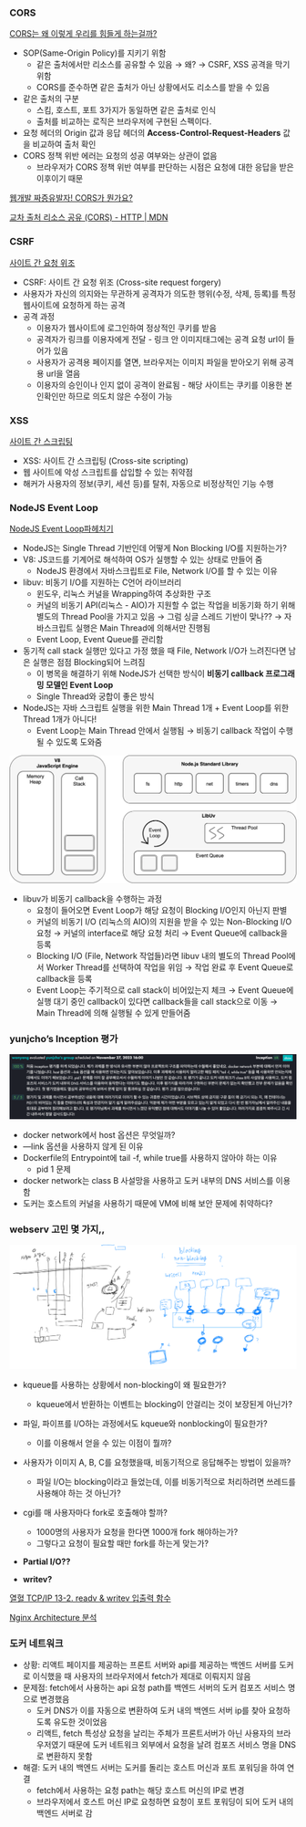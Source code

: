 ### CORS

[CORS는 왜 이렇게 우리를 힘들게 하는걸까?](https://evan-moon.github.io/2020/05/21/about-cors/#cors%EC%97%90-%EB%8C%80%ED%95%9C-%EA%B8%B0%EB%B3%B8%EC%A0%81%EC%9D%B8-%EB%82%B4%EC%9A%A9)

- SOP(Same-Origin Policy)를 지키기 위함
    - 같은 출처에서만 리소스를 공유할 수 있음 → 왜? → CSRF, XSS 공격을 막기 위함
    - CORS를 준수하면 같은 출처가 아닌 상황에서도 리소스를 받을 수 있음
- 같은 출처의 구분
    - 스킴, 호스트, 포트 3가지가 동일하면 같은 출처로 인식
    - 출처를 비교하는 로직은 브라우저에 구현된 스펙이다.
- 요청 헤더의 Origin 값과 응답 헤더의 **Access-Control-Request-Headers** 값을 비교하여 출처 확인
- CORS 정책 위반 에러는 요청의 성공 여부와는 상관이 없음
    - 브라우저가 CORS 정책 위반 여부를 판단하는 시점은 요청에 대한 응답을 받은 이후이기 때문

[웹개발 짜증유발자! CORS가 뭔가요?](https://www.youtube.com/watch?v=bW31xiNB8Nc)

[교차 출처 리소스 공유 (CORS) - HTTP | MDN](https://developer.mozilla.org/ko/docs/Web/HTTP/CORS)

### CSRF

[사이트 간 요청 위조](https://ko.wikipedia.org/wiki/%EC%82%AC%EC%9D%B4%ED%8A%B8_%EA%B0%84_%EC%9A%94%EC%B2%AD_%EC%9C%84%EC%A1%B0)

- CSRF: 사이트 간 요청 위조 (Cross-site request forgery)
- 사용자가 자신의 의지와는 무관하게 공격자가 의도한 행위(수정, 삭제, 등록)를 특정 웹사이트에 요청하게 하는 공격
- 공격 과정
    - 이용자가 웹사이트에 로그인하여 정상적인 쿠키를 받음
    - 공격자가 링크를 이용자에게 전달 - 링크 안 이미지태그에는 공격 요청 url이 들어가 있음
    - 사용자가 공격용 페이지를 열면, 브라우저는 이미지 파일을 받아오기 위해 공격용 url을 열음
    - 이용자의 승인이나 인지 없이 공격이 완료됨 - 해당 사이트는 쿠키를 이용한 본인확인만 하므로 의도치 않은 수정이 가능

### XSS

[사이트 간 스크립팅](https://ko.wikipedia.org/wiki/%EC%82%AC%EC%9D%B4%ED%8A%B8_%EA%B0%84_%EC%8A%A4%ED%81%AC%EB%A6%BD%ED%8C%85)

- XSS: 사이트 간 스크립팅 (Cross-site scripting)
- 웹 사이트에 악성 스크립트를 삽입할 수 있는 취약점
- 해커가 사용자의 정보(쿠키, 세션 등)를 탈취, 자동으로 비정상적인 기능 수행

### NodeJS Event Loop

[NodeJS Event Loop파헤치기](https://medium.com/zigbang/nodejs-event-loop%ED%8C%8C%ED%97%A4%EC%B9%98%EA%B8%B0-16e9290f2b30)

- NodeJS는 Single Thread 기반인데 어떻게 Non Blocking I/O를 지원하는가?
- V8: JS코드를 기계어로 해석하여 OS가 실행할 수 있는 상태로 만들어 줌
    - NodeJS 환경에서 자바스크립트로 File, Network I/O를 할 수 있는 이유
- libuv: 비동기 I/O를 지원하는 C언어 라이브러리
    - 윈도우, 리눅스 커널을 Wrapping하여 추상화한 구조
    - 커널의 비동기 API(리눅스 - AIO)가 지원할 수 없는 작업을 비동기화 하기 위해 별도의 Thread Pool을 가지고 있음 → 그럼 싱글 스레드 기반이 맞나?? → 자바스크립트 실행은 Main Thread에 의해서만 진행됨
    - Event Loop, Event Queue를 관리함
- 동기적 call stack 실행만 있다고 가정 했을 때 File, Network I/O가 느려진다면 남은 실행은 점점 Blocking되어 느려짐
    - 이 병목을 해결하기 위해 NodeJS가 선택한 방식이 **비동기 callback 프로그래밍 모델인 Event Loop**
    - Single Thread와 궁합이 좋은 방식
- NodeJS는 자바 스크립트 실행을 위한 Main Thread 1개 + Event Loop를 위한 Thread 1개가 아니다!
    - Event Loop는 Main Thread 안에서 실행됨 → 비동기 callback 작업이 수행될 수 있도록 도와줌

![](../resources/2023-11-28-22-17-11.png)

- libuv가 비동기 callback을 수행하는 과정
    - 요청이 들어오면 Event Loop가 해당 요청이 Blocking I/O인지 아닌지 판별
    - 커널의 비동기 I/O (리눅스의 AIO)의 지원을 받을 수 있는 Non-Blocking I/O 요청 → 커널의 interface로 해당 요청 처리 → Event Queue에 callback을 등록
    - Blocking I/O (File, Network 작업들)라면 libuv 내의 별도의 Thread Pool에서 Worker Thread를 선택하여 작업을 위임 → 작업 완료 후 Event Queue로 callback을 등록
    - Event Loop는 주기적으로 call stack이 비어있는지 체크 → Event Queue에 실행 대기 중인 callback이 있다면 callback들을 call stack으로 이동 → Main Thread에 의해 실행될 수 있게 만들어줌

### yunjcho’s Inception 평가
![](../resources/2023-11-28-22-18-20.png)
- docker network에서 host 옵션은 무엇일까?
- —link 옵션을 사용하지 않게 된 이유
- Dockerfile의 Entrypoint에 tail -f, while true를 사용하지 않아야 하는 이유
    - pid 1 문제
- docker network는 class B 사설망을 사용하고 도커 내부의 DNS 서비스를 이용함
- 도커는 호스트의 커널을 사용하기 때문에 VM에 비해 보안 문제에 취약하다?

### webserv 고민 몇 가지,,

![](../resources/2023-11-28-22-17-58.png)

- kqueue를 사용하는 상황에서 non-blocking이 왜 필요한가?
    
    - kqueue에서 반환하는 이벤트는 blocking이 안걸리는 것이 보장된게 아닌가?
- 파일, 파이프를 I/O하는 과정에서도 kqueue와 nonblocking이 필요한가?
    
    - 이를 이용해서 얻을 수 있는 이점이 뭘까?
- 사용자가 이미지 A, B, C를 요청했을때, 비동기적으로 응답해주는 방법이 있을까?
    
    - 파일 I/O는 blocking이라고 들었는데, 이를 비동기적으로 처리하려면 쓰레드를 사용해야 하는 것 아닌가?
- cgi를 매 사용자마다 fork로 호출해야 할까?
    
    - 1000명의 사용자가 요청을 한다면 1000개 fork 해야하는가?
    - 그렇다고 요청이 필요할 때만 fork를 하는게 맞는가?
- **Partial I/O??**
    
- **writev?**
    

[열혈 TCP/IP 13-2. readv & writev 입출력 함수](https://1d1cblog.tistory.com/360)

[Nginx Architecture 분석](https://cyuu.tistory.com/172)

### 도커 네트워크

- 상황: 리액트 페이지를 제공하는 프론트 서버와 api를 제공하는 백엔드 서버를 도커로 이식했을 때 사용자의 브라우저에서 fetch가 제대로 이뤄지지 않음
- 문제점: fetch에서 사용하는 api 요청 path를 백엔드 서버의 도커 컴포즈 서비스 명으로 변경했음
    - 도커 DNS가 이를 자동으로 변환하여 도커 내의 백엔드 서버 ip를 찾아 요청하도록 유도한 것이었음
    - 리액트, fetch 특성상 요청을 날리는 주체가 프론트서버가 아닌 사용자의 브라우저였기 때문에 도커 네트워크 외부에서 요청을 날려 컴포즈 서비스 명을 DNS로 변환하지 못함
- 해결: 도커 내의 백엔드 서버는 도커를 돌리는 호스트 머신과 포트 포워딩을 하여 연결
    - fetch에서 사용하는 요청 path는 해당 호스트 머신의 IP로 변경
    - 브라우저에서 호스트 머신 IP로 요청하면 요청이 포트 포워딩이 되어 도커 내의 백엔드 서버로 감